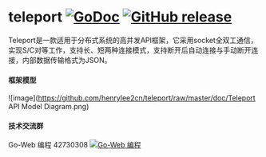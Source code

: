 # teleport   [![GoDoc](https://godoc.org/github.com/tsuna/gohbase?status.png)](http://godoc.org/github.com/henrylee2cn/teleport) [![GitHub release](https://img.shields.io/github/release/henrylee2cn/teleport.svg)](https://github.com/henrylee2cn/teleport/releases)
 
Teleport是一款适用于分布式系统的高并发API框架，它采用socket全双工通信，实现S/C对等工作，支持长、短两种连接模式，支持断开后自动连接与手动断开连接，内部数据传输格式为JSON。


#### 框架模型
![image](https://github.com/henrylee2cn/teleport/raw/master/doc/Teleport API Model Diagram.png)


#### 技术交流群
Go-Web 编程 42730308    [![Go-Web 编程](http://pub.idqqimg.com/wpa/images/group.png)](http://jq.qq.com/?_wv=1027&k=Y0bksD)